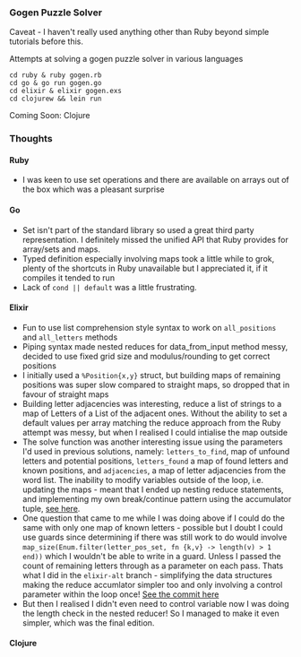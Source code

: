 ### Gogen Puzzle Solver

Caveat - I haven't really used anything other than Ruby beyond simple tutorials before this.

Attempts at solving a gogen puzzle solver in various languages

    cd ruby & ruby gogen.rb
    cd go & go run gogen.go
    cd elixir & elixir gogen.exs
    cd clojurew && lein run

Coming Soon: Clojure

### Thoughts

#### Ruby

- I was keen to use set operations and there are available on arrays out of the box which was a pleasant surprise

#### Go

- Set isn't part of the standard library so used a great third party representation. I definitely missed the unified API that Ruby provides for array/sets and maps.
- Typed definition especially involving maps took a little while to grok, plenty of the shortcuts in Ruby unavailable but I appreciated it, if it compiles it tended to run
- Lack of `cond || default` was a little frustrating.

#### Elixir

- Fun to use list comprehension style syntax to work on `all_positions` and `all_letters` methods
- Piping syntax made nested reduces for data_from_input method messy, decided to use fixed grid size and modulus/rounding to get correct positions
- I initially used a `%Position{x,y}` struct, but building maps of remaining positions was super slow compared to straight maps, so dropped that in favour of straight maps
- Building letter adjacencies was interesting, reduce a list of strings to a map of Letters of a List of the adjacent ones.  Without the ability to set a default values per array matching the reduce approach from the Ruby attempt was messy, but when I realised I could intialise the map outside
- The solve function was another interesting issue using the parameters I'd used in previous solutions, namely: `letters_to_find`, map of unfound letters and potential positions, `letters_found` a map of found letters and known positions, and `adjacencies`, a map of letter adjacencies from the word list. The inability to modify variables outside of the loop, i.e. updating the maps - meant that I ended up nesting reduce statements, and implementing my own break/continue pattern using the accumulator tuple, [see here](https://github.com/redroot/gogen/blob/d66047ff2e9e8b9387ee65756ae93287838eabe4/elixir/gogen.exs#L16).
- One question that came to me while I was doing above if I could do the same with only one map of known letters - possible but I doubt I could use guards since determining if there was still work to do would involve `map_size(Enum.filter(letter_pos_set, fn {k,v} -> length(v) > 1 end))` which I wouldn't be able to write in a guard. Unless I passed the count of remaining letters through as a parameter on each pass. Thats what I did in the `elixir-alt` branch - simplifying the data structures making the reduce accumlator simpler too and only involving a control parameter within the loop once! [See the commit here](https://github.com/redroot/gogen/commit/c9656f92a4460e05a1fb61a0125e809e871e3cf9)
- But then I realised I didn't even need to control variable now I was doing the length check in the nested reducer! So I managed to make it even simpler, which was the final edition.

#### Clojure
